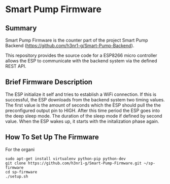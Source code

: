 # Smart Pump Firmware

## Summary

Smart Pump Firmware is the counter part of the project Smart Pump Backend (https://github.com/h3nr1-g/Smart-Pump-Backend).

This repository provides the source code for a ESP8266 micro controller allows the ESP to communicate with the backend system via the defined REST API.


## Brief Firmware Description

The ESP initialize it self and tries to establish a WiFi connection. If this is successful, the ESP downloads from the backend system two timing values. The first value is the amount of seconds which the ESP should pull the the preconfigured output pin to HIGH. After this time period the ESP goes into the deep sleep mode. The duration of the sleep mode if defined by second value. When the ESP wakes up, it starts with the initalization phase again.


## How To Set Up The Firmware

For the organi

```
sudo apt-get install virtualenv python-pip python-dev
git clone https://github.com/h3nr1-g/Smart-Pump-Firmware.git ~/sp-firmware
cd sp-firmware
./setup.sh
```  
